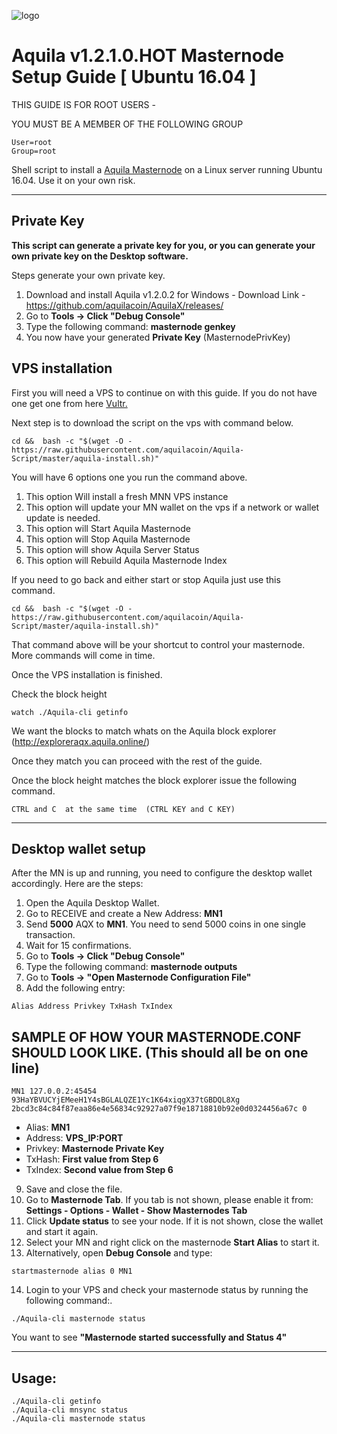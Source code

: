 ![logo](https://aquila.online/images/logo2x.png)

# Aquila v1.2.1.0.HOT Masternode Setup Guide [ Ubuntu 16.04 ]

THIS GUIDE IS FOR ROOT USERS -

YOU MUST BE A MEMBER OF THE FOLLOWING GROUP
```
User=root
Group=root
```

Shell script to install a [Aquila Masternode](https://aquila.online/) on a Linux server running Ubuntu 16.04. Use it on your own risk.
***

## Private Key

**This script can generate a private key for you, or you can generate your own private key on the Desktop software.**

Steps generate your own private key. 
1.  Download and install Aquila v1.2.0.2 for Windows -   Download Link  - https://github.com/aquilacoin/AquilaX/releases/
2.  Go to **Tools -> Click "Debug Console"** 
3.  Type the following command: **masternode genkey**  
4. You now have your generated **Private Key**  (MasternodePrivKey)


## VPS installation
First you will need a VPS to continue on with this guide. If you do not have one get one from here [Vultr.](https://www.vultr.com/?ref=7424168)

Next step is to download the script on the vps with command below.
```
cd &&  bash -c "$(wget -O - https://raw.githubusercontent.com/aquilacoin/Aquila-Script/master/aquila-install.sh)"
```

You will have 6 options one you run the command above.
1. This option Will install a fresh MNN VPS instance
2. This option will update your MN wallet on the vps if a network or wallet update is needed.
3. This option will Start Aquila Masternode
4. This option will Stop Aquila Masternode
5. This option will show Aquila Server Status
6. This option will Rebuild Aquila Masternode Index


If you need to go back and either start or stop Aquila just use this command.
```
cd &&  bash -c "$(wget -O - https://raw.githubusercontent.com/aquilacoin/Aquila-Script/master/aquila-install.sh)"
```
That command above will be your shortcut to control your masternode. 
More commands will come in time.

Once the VPS installation is finished.

Check the block height

```
watch ./Aquila-cli getinfo
```

We want the blocks to match whats on the Aquila block explorer (http://exploreraqx.aquila.online/)

Once they match you can proceed with the rest of the guide.



Once the block height matches the block explorer issue the following command.
```
CTRL and C  at the same time  (CTRL KEY and C KEY)
```
***

## Desktop wallet setup  

After the MN is up and running, you need to configure the desktop wallet accordingly. Here are the steps:  
1. Open the Aquila Desktop Wallet.  
2. Go to RECEIVE and create a New Address: **MN1**  
3. Send **5000** AQX to **MN1**. You need to send 5000 coins in one single transaction.
4. Wait for 15 confirmations.  
5. Go to **Tools -> Click "Debug Console"** 
6. Type the following command: **masternode outputs**  
7. Go to  **Tools -> "Open Masternode Configuration File"**
8. Add the following entry:
```
Alias Address Privkey TxHash TxIndex
```
## SAMPLE OF HOW YOUR MASTERNODE.CONF SHOULD LOOK LIKE.  (This should all be on one line)  

```
MN1 127.0.0.2:45454 93HaYBVUCYjEMeeH1Y4sBGLALQZE1Yc1K64xiqgX37tGBDQL8Xg 2bcd3c84c84f87eaa86e4e56834c92927a07f9e18718810b92e0d0324456a67c 0
```


* Alias: **MN1**
* Address: **VPS_IP:PORT**
* Privkey: **Masternode Private Key**
* TxHash: **First value from Step 6**
* TxIndex:  **Second value from Step 6**
9. Save and close the file.
10. Go to **Masternode Tab**. 
If you tab is not shown, please enable it from: **Settings - Options - Wallet - Show Masternodes Tab**
11. Click **Update status** to see your node. If it is not shown, close the wallet and start it again. 
12. Select your MN and right click on the masternode **Start Alias** to start it.
13. Alternatively, open **Debug Console** and type:

```
startmasternode alias 0 MN1 
``` 

14. Login to your VPS and check your masternode status by running the following command:.

```
./Aquila-cli masternode status
```

You want to see **"Masternode started successfully and Status 4"**

***

## Usage:

```
./Aquila-cli getinfo
./Aquila-cli mnsync status
./Aquila-cli masternode status
```
  

